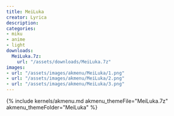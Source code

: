 ```yaml
---
title: MeiLuka
creator: Lyrica
description: 
categories:
- miku
- anime
- light
downloads:
  MeiLuka.7z:
    url: "/assets/downloads/MeiLuka.7z"
images:
- url: "/assets/images/akmenu/MeiLuka/1.png"
- url: "/assets/images/akmenu/MeiLuka/2.png"
- url: "/assets/images/akmenu/MeiLuka/3.png"
---
```


{% include kernels/akmenu.md akmenu_themeFile="MeiLuka.7z" akmenu_themeFolder="MeiLuka" %}
